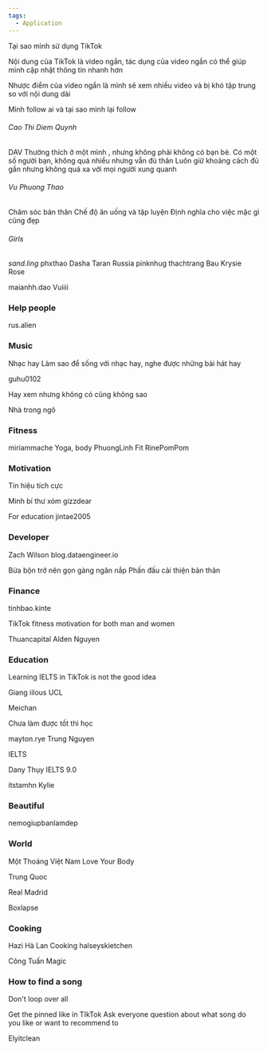 ```yaml
---
tags:
  - Application
---
```

Tại sao mình sử dụng TikTok

Nội dung của TikTok là video ngắn, tác dụng của video ngắn có thể giúp mình cập nhật thông tin nhanh hơn

Nhược điểm của video ngắn là mình sẽ xem nhiều video và bị khó tập trung so với nội dung dài

Mình follow ai và tại sao mình lại follow

###### Cao Thi Diem Quynh

DAV
Thường thích ở một mình , nhưng không phải không có bạn bè. Có một số người bạn, không quá nhiều nhưng vẫn đủ thân
Luôn giữ khoảng cách đủ gần nhưng không quá xa với mọi người xung quanh

###### Vu Phuong Thao

Chăm sóc bản thân
Chế độ ăn uống và tập luyện
Định nghĩa cho việc mặc gì cũng đẹp

###### Girls

_sand.ling_
phxthao
Dasha Taran Russia
pinknhug
thachtrang
Bau Krysie
Rose

maianhh.dao Vuiiii


### Help people

rus.alien


### Music

Nhạc hay
Làm sao để sống với nhạc hay, nghe được những bài hát hay

guhu0102

Hay xem nhưng không có cũng không sao

Nhà trong ngõ

### Fitness

miriammache Yoga, body
PhuongLinh Fit
RinePomPom


### Motivation

Tín hiệu tích cực

Minh bí thư xóm
gizzdear

For education
jintae2005

### Developer

Zach Wilson
blog.dataengineer.io

Bừa bộn trở nên gọn gàng ngăn nắp
Phấn đấu cải thiện bản thân

### Finance

tinhbao.kinte

TikTok fitness motivation for both man and women

Thuancapital
Alden Nguyen



### Education

Learning IELTS in TikTok is not the good idea

Giang iilous UCL

 Meichan

Chưa làm được tốt thì học

mayton.rye Trung Nguyen

IELTS

Dany Thụy IELTS 9.0

itstamhn
Kylie

### Beautiful

nemogiupbanlamdep

### World

Một Thoáng Việt Nam
Love Your Body

Trung Quoc

Real Madrid

Boxlapse

### Cooking

Hazi Hà Lan Cooking
halseyskietchen

Công Tuấn Magic

### How to find a song 

Don't loop over all 

Get the pinned like in TIkTok
Ask everyone question about what song do you like or want to recommend to 

Elyitclean